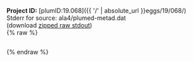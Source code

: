 **Project ID:** [plumID:19.068]({{ '/' | absolute_url }}eggs/19/068/)  
Stderr for source:  ala4/plumed-metad.dat   
(download [zipped raw stdout](plumed-metad.dat.plumed_master.stdout.txt.zip))  
{% raw %}
<pre>
</pre>
{% endraw %}
